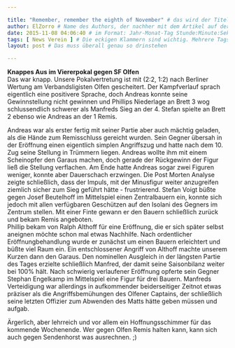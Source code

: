 ```yaml
---

title: "Remember, remember the eighth of November" # das wird der Titel der Seite, am besten in Anführungszeichen (z.B. wenn er Sonderzeichen enthält)
author: ElZorro # Name des Authors, der nachher mit dem Artikel auf der Seite angezeigt wird; das ist unabhängig vom github-Benutzernamen
date: 2015-11-08 04:06:40 # im Format: Jahr-Monat-Tag Stunde:Minute:Sekunde, die Uhrzeit ist optional
tags: [ News Verein ] # Die eckigen Klammern sind wichtig. Mehrere Tags werden durch Kommas separiert
layout: post # Das muss überall genau so drinstehen

---
```

**Knappes Aus im Viererpokal gegen SF Olfen**  
Das war knapp. Unsere Pokalvertretung ist mit (2:2, 1:2) nach Berliner Wertung am Verbandsligisten Olfen gescheitert. Der Kampfverlauf sprach eigentlich eine positivere Sprache, doch Andreas konnte seine Gewinnstellung nicht gewinnen und Phillips Niederlage an Brett 3 wog schlussendlich schwerer als Manfreds Sieg an der 4. Stefan spielte an Brett 2 ebenso wie Andreas an der 1 Remis.
<!-- continue -->
Andreas war als erster fertig mit seiner Partie aber auch mächtig geladen, als die Hände zum Remisschluss gereicht wurden. Sein Gegner übersah in der Eröffnung einen eigentlich simplen Angriffszug und hatte nach dem 10. Zug seine Stellung in Trümmern liegen. Andreas wollte ihm mit einem Scheinopfer den Garaus machen, doch gerade der Rückgewinn der Figur ließ die Stellung verflachen. Am Ende hatte Andreas sogar zwei Figuren weniger, konnte aber Dauerschach erzwingen. Die Post Morten Analyse zeigte schließlich, dass der Impuls, mit der Minusfigur weiter anzugreifen ziemlich sicher zum Sieg geführt hätte - frustrierend. Stefan Voigt büßte gegen Josef Beutelhoff im Mittelspiel einen Zentralbauern ein, konnte sich jedoch mit allen verfügbaren Geschützen auf den Isolani des Gegners im Zentrum stellen. Mit einer Finte gewann er den Bauern schließlich zurück und bekam Remis angeboten.  
Phillip bekam von Ralph Althoff für eine Eröffnung, die er sich später selbst aneignen möchte schon mal etwas Nachhilfe. Nach ordentlicher Eröffnungbehandlung wurde er zunächst um einen Bauern erleichtert und büßte viel Raum ein. Ein entschlossener Angriff von Althoff machte unserem Kurzen dann den Garaus. Den nominellen Ausgleich in der längsten Partie des Tages erzielte schließlich Manfred, der damit seine Saisonbilanz weiter bei 100% hält. Nach schwierig verlaufener Eröffnung opferte sein Gegner Stephan Engelkamp im Mittelspiel eine Figur für drei Bauern. Manfreds Verteidigung war allerdings in aufkommender beiderseitiger Zeitnot etwas präziser als die Angriffsbemühungen des Olfener Captains, der schließlich seine letzten Offizier zum Abwenden des Matts hätte geben müssen und aufgab.

Ärgerlich, aber lehrreich und vor allem ein Hoffnungsschimmer für das kommende Wochenende. Wer gegen Olfen Remis halten kann, kann sich auch gegen Sendenhorst was ausrechnen. ;)

